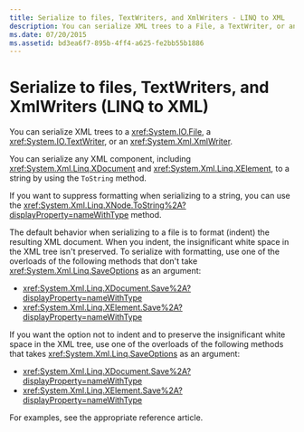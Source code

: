 ```yaml
---
title: Serialize to files, TextWriters, and XmlWriters - LINQ to XML
description: You can serialize XML trees to a File, a TextWriter, or an XmlWriter, and you can serialize any XML component, including XDocument and XElement, to a string by using the ToString method.
ms.date: 07/20/2015
ms.assetid: bd3ea6f7-895b-4ff4-a625-fe2bb55b1886
---
```


# Serialize to files, TextWriters, and XmlWriters (LINQ to XML)

You can serialize XML trees to a <xref:System.IO.File>, a <xref:System.IO.TextWriter>, or an <xref:System.Xml.XmlWriter>.

You can serialize any XML component, including <xref:System.Xml.Linq.XDocument> and <xref:System.Xml.Linq.XElement>, to a string by using the `ToString` method.

If you want to suppress formatting when serializing to a string, you can use the <xref:System.Xml.Linq.XNode.ToString%2A?displayProperty=nameWithType> method.

The default behavior when serializing to a file is to format (indent) the resulting XML document. When you indent, the insignificant white space in the XML tree isn't preserved. To serialize with formatting, use one of the overloads of the following methods that don't take <xref:System.Xml.Linq.SaveOptions> as an argument:

- <xref:System.Xml.Linq.XDocument.Save%2A?displayProperty=nameWithType>
- <xref:System.Xml.Linq.XElement.Save%2A?displayProperty=nameWithType>

If you want the option not to indent and to preserve the insignificant white space in the XML tree, use one of the overloads of the following methods that takes <xref:System.Xml.Linq.SaveOptions> as an argument:

- <xref:System.Xml.Linq.XDocument.Save%2A?displayProperty=nameWithType>
- <xref:System.Xml.Linq.XElement.Save%2A?displayProperty=nameWithType>

For examples, see the appropriate reference article.
